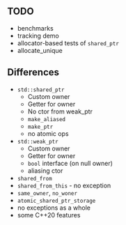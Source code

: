## TODO

* benchmarks
* tracking demo
* allocator-based tests of `shared_ptr`
* allocate_unique

## Differences

* `std::shared_ptr`
    * Custom owner
    * Getter for owner
    * No ctor from weak_ptr
    * `make_aliased`
    * `make_ptr`
    * no atomic ops
* `std::weak_ptr`
    * Custom owner
    * Getter for owner
    * `bool` interface (on null owner)
    * aliasing ctor
* `shared_from`
* `shared_from_this` - no exception
* `same_owner`, `no_woner`
* `atomic_shared_ptr_storage`
* no exceptions as a whole
* some C++20 features

